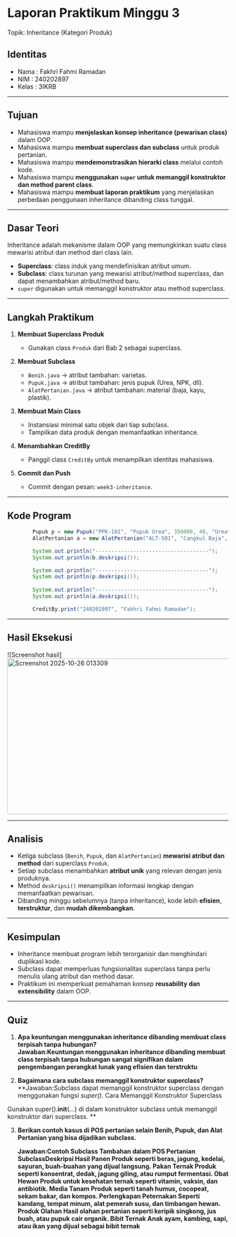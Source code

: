 # Laporan Praktikum Minggu 3
Topik: Inheritance (Kategori Produk)

## Identitas
- Nama  : Fakhri Fahmi Ramadan
- NIM   : 240202897
- Kelas : 3IKRB

---

## Tujuan
- Mahasiswa mampu **menjelaskan konsep inheritance (pewarisan class)** dalam OOP.  
- Mahasiswa mampu **membuat superclass dan subclass** untuk produk pertanian.  
- Mahasiswa mampu **mendemonstrasikan hierarki class** melalui contoh kode.  
- Mahasiswa mampu **menggunakan `super` untuk memanggil konstruktor dan method parent class**.  
- Mahasiswa mampu **membuat laporan praktikum** yang menjelaskan perbedaan penggunaan inheritance dibanding class tunggal.  

---

## Dasar Teori
Inheritance adalah mekanisme dalam OOP yang memungkinkan suatu class mewarisi atribut dan method dari class lain.  
- **Superclass**: class induk yang mendefinisikan atribut umum.  
- **Subclass**: class turunan yang mewarisi atribut/method superclass, dan dapat menambahkan atribut/method baru.  
- `super` digunakan untuk memanggil konstruktor atau method superclass.  

---

## Langkah Praktikum
1. **Membuat Superclass Produk**  
   - Gunakan class `Produk` dari Bab 2 sebagai superclass.  

2. **Membuat Subclass**  
   - `Benih.java` → atribut tambahan: varietas.  
   - `Pupuk.java` → atribut tambahan: jenis pupuk (Urea, NPK, dll).  
   - `AlatPertanian.java` → atribut tambahan: material (baja, kayu, plastik).  

3. **Membuat Main Class**  
   - Instansiasi minimal satu objek dari tiap subclass.  
   - Tampilkan data produk dengan memanfaatkan inheritance.  

4. **Menambahkan CreditBy**  
   - Panggil class `CreditBy` untuk menampilkan identitas mahasiswa.  

5. **Commit dan Push**  
   - Commit dengan pesan: `week3-inheritance`.  

---

## Kode Program
```java
        Pupuk p = new Pupuk("PPK-101", "Pupuk Urea", 350000, 40, "Urea");
        AlatPertanian a = new AlatPertanian("ALT-501", "Cangkul Baja", 90000, 15, "Baja");

        System.out.println("------------------------------------");
        System.out.println(b.deskripsi());

        System.out.println("------------------------------------");
        System.out.println(p.deskripsi());
        
        System.out.println("------------------------------------");
        System.out.println(a.deskripsi());

        CreditBy.print("240202897", "Fakhri Fahmi Ramadan");
```
---

## Hasil Eksekusi
![Screenshot hasil]<img width="946" height="354" alt="Screenshot 2025-10-26 013309" src="https://github.com/user-attachments/assets/894a3488-8c04-4350-b54a-e5a48b7630f2" />

---

## Analisis
- Ketiga subclass (`Benih`, `Pupuk`, dan `AlatPertanian`) **mewarisi atribut dan method** dari superclass `Produk`.  
- Setiap subclass menambahkan **atribut unik** yang relevan dengan jenis produknya.  
- Method `deskripsi()` menampilkan informasi lengkap dengan memanfaatkan pewarisan.  
- Dibanding minggu sebelumnya (tanpa inheritance), kode lebih **efisien**, **terstruktur**, dan **mudah dikembangkan**. 
---

## Kesimpulan
- Inheritance membuat program lebih terorganisir dan menghindari duplikasi kode.  
- Subclass dapat memperluas fungsionalitas superclass tanpa perlu menulis ulang atribut dan method dasar.  
- Praktikum ini memperkuat pemahaman konsep **reusability dan extensibility** dalam OOP.  
---

## Quiz
1. **Apa keuntungan menggunakan inheritance dibanding membuat class terpisah tanpa hubungan?**  
   **Jawaban:Keuntungan menggunakan inheritance dibanding membuat class terpisah tanpa hubungan sangat signifikan dalam pengembangan perangkat lunak yang efisien dan terstruktu**  

2. **Bagaimana cara subclass memanggil konstruktor superclass?**  
   **Jawaban:Subclass dapat memanggil konstruktor superclass dengan menggunakan fungsi *super()*. Cara Memanggil Konstruktor Superclass

Gunakan super().__init__(...) di dalam konstruktor subclass untuk memanggil konstruktor dari superclass.
** 

3. **Berikan contoh kasus di POS pertanian selain Benih, Pupuk, dan Alat Pertanian yang bisa dijadikan subclass.**  

   **Jawaban:Contoh Subclass Tambahan dalam POS Pertanian
    SubclassDeskripsi Hasil Panen Produk seperti beras, jagung, kedelai, sayuran, buah-buahan yang dijual langsung. Pakan Ternak Produk seperti konsentrat, dedak, jagung giling, atau           rumput fermentasi. Obat Hewan Produk untuk kesehatan ternak seperti vitamin, vaksin, dan antibiotik. Media Tanam Produk seperti tanah humus, cocopeat, sekam bakar, dan kompos.              Perlengkapan Peternakan Seperti kandang, tempat minum, alat pemerah susu, dan timbangan hewan. Produk Olahan Hasil olahan pertanian seperti keripik singkong, jus buah, atau pupuk cair      organik. Bibit Ternak Anak ayam, kambing, sapi, atau ikan yang dijual sebagai bibit ternak** 
